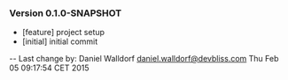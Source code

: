 
### Version 0.1.0-SNAPSHOT
 - [feature] project setup
 - [initial] initial commit

-- Last change by: Daniel Walldorf <daniel.walldorf@devbliss.com> Thu Feb 05 09:17:54 CET 2015